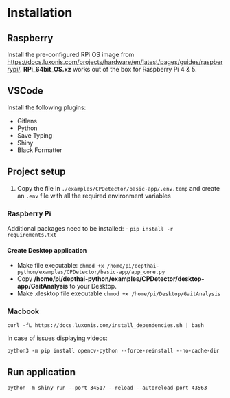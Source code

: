 # Installation

## Raspberry

Install the pre-configured RPi OS image
from https://docs.luxonis.com/projects/hardware/en/latest/pages/guides/raspberrypi/.
**RPi_64bit_OS.xz** works out of the box for Raspberry Pi 4 & 5.

## VSCode

Install the following plugins:

- Gitlens
- Python
- Save Typing
- Shiny
- Black Formatter

## Project setup

1. Copy the file in `./examples/CPDetector/basic-app/.env.temp` and create an `.env` file with all the required environment variables

### Raspberry Pi
   Additional packages need to be installed:
    - `pip install -r requirements.txt`

#### Create Desktop application
   - Make file executable:
   `chmod +x /home/pi/depthai-python/examples/CPDetector/basic-app/app_core.py`
   - Copy **/home/pi/depthai-python/examples/CPDetector/desktop-app/GaitAnalysis** to your Desktop.
   - Make .desktop file executable `chmod +x /home/pi/Desktop/GaitAnalysis`



### Macbook
`curl -fL https://docs.luxonis.com/install_dependencies.sh | bash`

In case of issues displaying videos:

`python3 -m pip install opencv-python --force-reinstall --no-cache-dir`


## Run application
`python -m shiny run --port 34517 --reload --autoreload-port 43563`